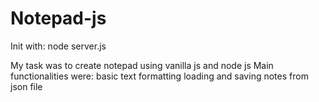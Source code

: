 # Notepad-js
Init with: node server.js

My task was to create notepad using vanilla js and node js
Main functionalities were:
basic text formatting
loading and saving notes from json file
